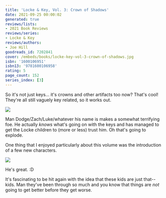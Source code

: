 ```yaml
---
title: 'Locke & Key, Vol. 3: Crown of Shadows'
date: 2021-09-25 00:00:02
generated: true
reviews/lists:
- 2021 Book Reviews
reviews/series:
- Locke & Key
reviews/authors:
- Joe Hill
goodreads_id: 7202841
cover: /embeds/books/locke-key-vol-3-crown-of-shadows.jpg
isbn: '1600106951'
isbn13: '9781600106958'
rating: 5
page_count: 152
series_index: [3]
---
```

So it's not just keys... it's crowns and other artifacts too now? That's cool! They're all still vaguely key related, so it works out.  

![](/embeds/books/attachments/locke-and-key-3.2.png)  

<!--more-->

Man Dodge/Zach/Luke/whatever his name is makes a somewhat terrifying foe. He actually *knows* what's going on with the keys and has managed to get the Locke children to (more or less) trust him. Oh that's going to explode.  

One thing that I enjoyed particularly about this volume was the introduction of a few new characters.  

![](/embeds/books/attachments/locke-and-key-3.1.png)   

He's great. :D  

It's fascinating to be hit again with the idea that these kids are just that-- kids. Man they've been through so much and you know that things are *not* going to get better before they get worse.